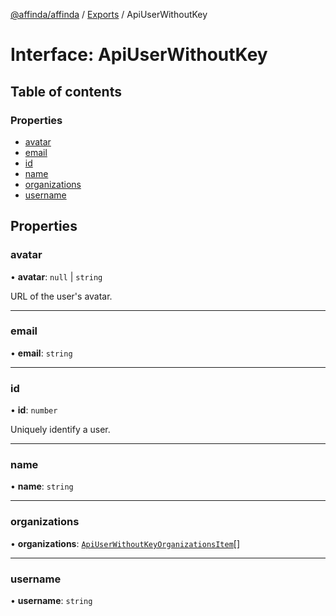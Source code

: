 [@affinda/affinda](../README.md) / [Exports](../modules.md) / ApiUserWithoutKey

# Interface: ApiUserWithoutKey

## Table of contents

### Properties

- [avatar](ApiUserWithoutKey.md#avatar)
- [email](ApiUserWithoutKey.md#email)
- [id](ApiUserWithoutKey.md#id)
- [name](ApiUserWithoutKey.md#name)
- [organizations](ApiUserWithoutKey.md#organizations)
- [username](ApiUserWithoutKey.md#username)

## Properties

### avatar

• **avatar**: ``null`` \| `string`

URL of the user's avatar.

___

### email

• **email**: `string`

___

### id

• **id**: `number`

Uniquely identify a user.

___

### name

• **name**: `string`

___

### organizations

• **organizations**: [`ApiUserWithoutKeyOrganizationsItem`](ApiUserWithoutKeyOrganizationsItem.md)[]

___

### username

• **username**: `string`
